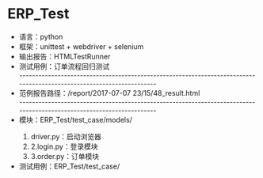 # ERP_Test
<ul>
<li>语言：python</li>
<li>框架：unittest + webdriver + selenium</li>
<li>输出报告：HTMLTestRunner</li>
<li>测试用例：订单流程回归测试</li>
---------------------------------------------------------------------------------------------------------------------
<li>范例报告路径：/report/2017-07-07 23/15/48_result.html</li>
---------------------------------------------------------------------------------------------------------------------
<li>模块：ERP_Test/test_case/models/</li>
<ol>
<li>driver.py：启动浏览器</li>
<li>2.login.py：登录模块</li>
<li>3.order.py：订单模块</li>
</ol>
<li>测试用例：ERP_Test/test_case/</li>
</ul>
